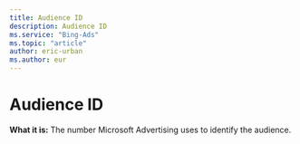 ```yaml
---
title: Audience ID
description: Audience ID
ms.service: "Bing-Ads"
ms.topic: "article"
author: eric-urban
ms.author: eur
---
```


# Audience ID

**What it is:**  The number Microsoft Advertising uses to identify the audience.


